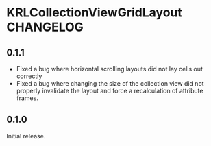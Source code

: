 # KRLCollectionViewGridLayout CHANGELOG

## 0.1.1

* Fixed a bug where horizontal scrolling layouts did not lay cells out correctly
* Fixed a bug where changing the size of the collection view did not properly invalidate the layout and force a recalculation of attribute frames.

## 0.1.0

Initial release.
